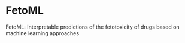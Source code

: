 # FetoML
FetoML: Interpretable predictions of the fetotoxicity of drugs based on machine learning approaches
